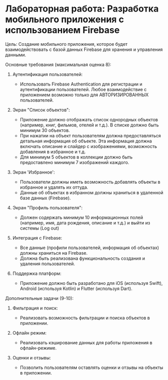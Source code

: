 # Лабораторная работа: Разработка мобильного приложения с использованием Firebase

Цель: Создание мобильного приложения, которое будет взаимодействовать с базой данных Firebase для хранения и управления данными.

Основные требования (максимальная оценка 8):

1. Аутентификация пользователей:

   - Использовать Firebase Authentication для регистрации и аутентификации пользователей. Любое взаимодействие с приложением возможно только для АВТОРИЗИРОВАННЫХ пользователей.

2. Экран "Список объектов":

   - Приложение должно отображать список однородных объектов (например, книг, фильмов, отелей и т.д.). В списке должно быть минимум 30 объектов.
   - При нажатии на объект пользователям должна предоставляться детальная информация об объекте. Эта информация должна включать описание и слайдер с изображениями, возможность добавления в избранное и т.д.
   - Для минимум 5 объектов в коллекции должно быть предоставлено минимум 7 изображений каждого.

3. Экран 'Избранное':

   - Пользователи должны иметь возможность добавлять объекты в избранное и удалять их оттуда.
   - Данные об объектах в избранном должны храниться в удаленной базе данных (Firebase).

4. Экран "Профиль пользователя":
   - Должен содержать минимум 10 информационных полей (например, имя, дата рождения, описание и т.д.) и выйти из системы (Log out)
5. Интеграция с Firebase:

   - Все данные (профили пользователей, информация об объектах) должны храниться на Firebase.
   - Должна быть реализована функциональность создания и удаления пользователей.

6. Поддержка платформ:
   - Приложение должно быть разработано для iOS (используя Swift), Android (используя Kotlin) и Flutter (используя Dart).

Дополнительные задачи (9-10):

1. Фильтрация и поиск:

   - Реализовать возможность фильтрации и поиска объектов в приложении.

2. Офлайн режим:

   - Реализовать кэширование данных для работы приложения в офлайн-режиме.

3. Оценки и отзывы:
   - Позволить пользователям оставлять оценки и отзывы на объекты в приложении.
